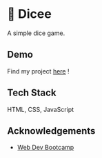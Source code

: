 
# 🎲 Dicee

A simple dice game.


## Demo

Find my project [here](https://mohitsaraff.github.io/Dicee/) !


## Tech Stack

HTML, CSS, JavaScript

## Acknowledgements

 - [Web Dev Bootcamp](https://www.udemy.com/course/the-complete-web-development-bootcamp)

